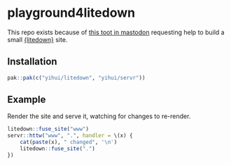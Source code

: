 playground4litedown
===================

This repo exists because of [this toot in
mastodon](https://mastodon.social/@defuneste@fosstodon.org/113398806612007032)
requesting help to build a small
[{litedown}](https://github.com/yihui/litedown) site.

Installation
------------

``` r
pak::pak(c("yihui/litedown", "yihui/servr"))
```

Example
-------

Render the site and serve it, watching for changes to re-render.

``` r
litedown::fuse_site("www")
servr::httw("www", ".", handler = \(x) {
    cat(paste(x), " changed", '\n')
    litedown::fuse_site(".")
})
```
